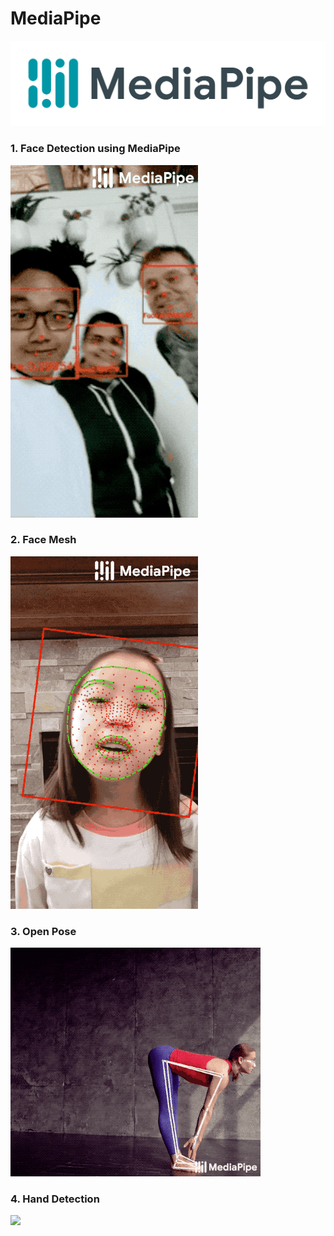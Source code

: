 # MediaPipe
<img src="images/mediapipe.png">

### 1. Face Detection using MediaPipe
<img src="images/face_detection.gif">

### 2. Face Mesh
<img src="images/face_mesh.gif">

### 3. Open Pose
<img src="images/openpose.gif">

### 4. Hand Detection
<img src="images/hand_detection.gif">
